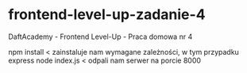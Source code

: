 # frontend-level-up-zadanie-4
DaftAcademy - Frontend Level-Up - Praca domowa nr 4

npm install < zainstaluje nam wymagane zależności, w tym przypadku express
node index.js < odpali nam serwer na porcie 8000

